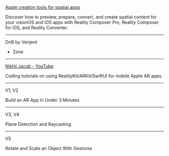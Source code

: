 [Apple creation tools for spatial apps](https://developer.apple.com/augmented-reality/tools/)

Discover how to preview, prepare, convert, and create spatial content for your visionOS and iOS apps with Reality Composer Pro, Reality Composer for iOS, and Reality Converter.

- - - -

DnB by Venjent
* Zone

- - - -

[Nikhil Jacob - YouTube](https://youtube.com/playlist?list=PLb0SG4T4tfPyQF-hMntGxaKqUJOKZQ2QX&si=DUZqDw0QGj7cf3Jd)

Coding tutorials on using RealityKit/ARKit/SwiftUI for mobile Apple AR apps.

- - - -

V1, V2

Build an AR App in Under 3 Minutes

- - - -

V3, V4

Plane Detection and Raycasting

- - - -

V5

 Rotate and Scale an Object With Gestures
